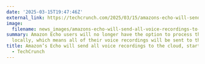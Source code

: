 ```yaml
---
date: '2025-03-15T19:47:46Z'
external_link: https://techcrunch.com/2025/03/15/amazons-echo-will-send-all-voice-recordings-to-the-cloud-starting-march-28/
image:
  filename: news_images/amazons-echo-will-send-all-voice-recordings-to-the-cloud-starting-march-28---techcrunch.jpg
summary: Amazon Echo users will no longer have the option to process their Alexa requests
  locally, which means all of their voice recordings will be sent to the
title: Amazon’s Echo will send all voice recordings to the cloud, starting March 28
  - TechCrunch
---
```

